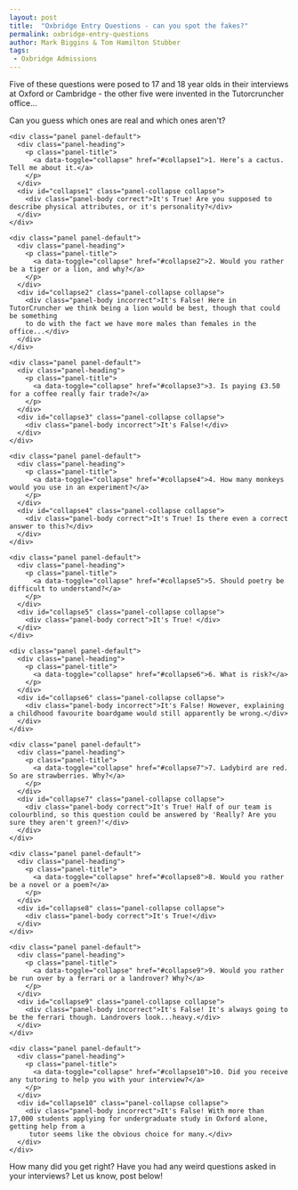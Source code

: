 ```yaml
---
layout: post
title:  "Oxbridge Entry Questions - can you spot the fakes?"
permalink: oxbridge-entry-questions
author: Mark Biggins & Tom Hamilton Stubber
tags:
 - Oxbridge Admissions
---
```

Five of these questions were posed to 17 and 18 year olds in their interviews at Oxford or Cambridge - the other five were invented in the Tutorcruncher office…

Can you guess which ones are real and which ones aren't?

<div class="container">
  <div class="panel-group">
      
    <div class="panel panel-default">
      <div class="panel-heading">
        <p class="panel-title">
          <a data-toggle="collapse" href="#collapse1">1. Here’s a cactus. Tell me about it.</a>
        </p>
      </div>
      <div id="collapse1" class="panel-collapse collapse">
        <div class="panel-body correct">It's True! Are you supposed to describe physical attributes, or it's personality?</div>
      </div>
    </div>
    
    <div class="panel panel-default">
      <div class="panel-heading">
        <p class="panel-title">
          <a data-toggle="collapse" href="#collapse2">2. Would you rather be a tiger or a lion, and why?</a>
        </p>
      </div>
      <div id="collapse2" class="panel-collapse collapse">
        <div class="panel-body incorrect">It's False! Here in TutorCruncher we think being a lion would be best, though that could be something
        to do with the fact we have more males than females in the office...</div>
      </div>
    </div>
    
    <div class="panel panel-default">
      <div class="panel-heading">
        <p class="panel-title">
          <a data-toggle="collapse" href="#collapse3">3. Is paying £3.50 for a coffee really fair trade?</a>
        </p>
      </div>
      <div id="collapse3" class="panel-collapse collapse">
        <div class="panel-body incorrect">It's False!</div>
      </div>
    </div>
        
    <div class="panel panel-default">
      <div class="panel-heading">
        <p class="panel-title">
          <a data-toggle="collapse" href="#collapse4">4. How many monkeys would you use in an experiment?</a>
        </p>
      </div>
      <div id="collapse4" class="panel-collapse collapse">
        <div class="panel-body correct">It's True! Is there even a correct answer to this?</div>
      </div>
    </div>

    <div class="panel panel-default">
      <div class="panel-heading">
        <p class="panel-title">
          <a data-toggle="collapse" href="#collapse5">5. Should poetry be difficult to understand?</a>
        </p>
      </div>
      <div id="collapse5" class="panel-collapse collapse">
        <div class="panel-body correct">It's True! </div>
      </div>
    </div>
    
    <div class="panel panel-default">
      <div class="panel-heading">
        <p class="panel-title">
          <a data-toggle="collapse" href="#collapse6">6. What is risk?</a>
        </p>
      </div>
      <div id="collapse6" class="panel-collapse collapse">
        <div class="panel-body incorrect">It's False! However, explaining a childhood favourite boardgame would still apparently be wrong.</div>
      </div>
    </div>
    
    <div class="panel panel-default">
      <div class="panel-heading">
        <p class="panel-title">
          <a data-toggle="collapse" href="#collapse7">7. Ladybird are red. So are strawberries. Why?</a>
        </p>
      </div>
      <div id="collapse7" class="panel-collapse collapse">
        <div class="panel-body correct">It's True! Half of our team is colourblind, so this question could be answered by 'Really? Are you sure they aren't green?'</div>
      </div>
    </div>
    
    <div class="panel panel-default">
      <div class="panel-heading">
        <p class="panel-title">
          <a data-toggle="collapse" href="#collapse8">8. Would you rather be a novel or a poem?</a>
        </p>
      </div>
      <div id="collapse8" class="panel-collapse collapse">
        <div class="panel-body correct">It's True!</div>
      </div>
    </div>
    
    <div class="panel panel-default">
      <div class="panel-heading">
        <p class="panel-title">
          <a data-toggle="collapse" href="#collapse9">9. Would you rather be run over by a ferrari or a landrover? Why?</a>
        </p>
      </div>
      <div id="collapse9" class="panel-collapse collapse">
        <div class="panel-body incorrect">It's False! It's always going to be the ferrari though. Landrovers look...heavy.</div>
      </div>
    </div>
    
    <div class="panel panel-default">
      <div class="panel-heading">
        <p class="panel-title">
          <a data-toggle="collapse" href="#collapse10">10. Did you receive any tutoring to help you with your interview?</a>
        </p>
      </div>
      <div id="collapse10" class="panel-collapse collapse">
        <div class="panel-body incorrect">It's False! With more than 17,000 students applying for undergraduate study in Oxford alone, getting help from a
         tutor seems like the obvious choice for many.</div>
      </div>
    </div>
  </div>
</div>

How many did you get right? Have you had any weird questions asked in your interviews? Let us know, post below!